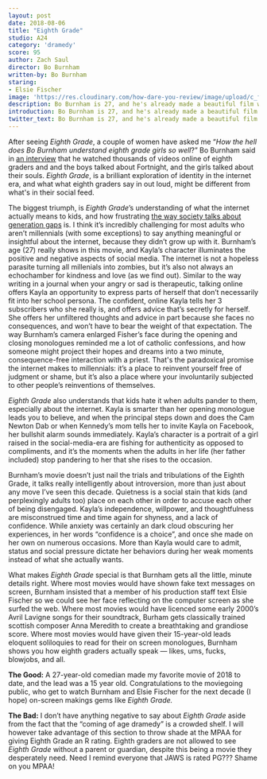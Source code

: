 ```yaml
---
layout: post
date: 2018-08-06
title: "Eighth Grade"
studio: A24
category: 'dramedy'
score: 95
author: Zach Saul
director: Bo Burnham
written-by: Bo Burnham
staring:
- Elsie Fischer
image: 'https://res.cloudinary.com/how-dare-you-review/image/upload/c_fill,h_399,w_760/v1529979103/eighth-grade.jpg'
description: Bo Burnham is 27, and he's already made a beautiful film wise beyong it's years. Parents, and hollywood executives, I hope were taking notes.   
introduction: Bo Burnham is 27, and he's already made a beautiful film wise beyong it's years. Parents, and hollywood executives, I hope were taking notes. 
twitter_text: Bo Burnham is 27, and he's already made a beautiful film wise beyong it's years. Parents, and hollywood executives, I hope were taking notes. 
---
```




After seeing *Eighth Grade*, a couple of women have asked me “*How the hell does Bo Burnham understand eighth grade girls so well*?” Bo Burnham said in [an interview](https://www.youtube.com/watch?v=QJX1XstNDcw) that he watched thousands of videos online of eighth graders and and the boys talked about Fortnight, and the girls talked about their souls. *Eighth Grade*, is a brilliant exploration of identity in the internet era, and what what eighth graders say in out loud, might be different from what's in their social feed.

The biggest triumph, is *Eighth Grade*’s understanding of what the internet actually means to kids, and how frustrating [the way society talks about generation gaps](https://www.youtube.com/watch?v=-HFwok9SlQQ) is. I think it’s incredibly challenging for most adults who aren’t millennials (with some exceptions) to say anything meaningful or insightful about the internet, because they didn’t grow up with it. Burnham’s age (27) really shows in this movie, and Kayla’s character illuminates the positive and negative aspects of social media. The internet is not a hopeless parasite turning all millenials into zombies, but it’s also not always an echochamber for kindness and love (as we find out). Similar to the way writing in a journal when your angry or sad is therapeutic, talking online offers Kayla an opportunity to express parts of herself that don’t necessarily fit into her school persona. The confident, online Kayla tells her 3 subscribers who she really is, and offers advice that’s secretly for herself. She offers her unfiltered thoughts and advice in part because she faces no consequences, and won’t have to bear the weight of that expectation. The way Burnham’s camera enlarged Fisher’s face during the opening and closing monologues reminded me a lot of catholic confessions, and how someone might project their hopes and dreams into a two minute, consequence-free interaction with a priest. That's the paradoxical promise the internet makes to millennials: it’s a place to reinvent yourself free of judgment or shame, but it’s also a place where your involuntarily subjected to other people’s reinventions of themselves. 

*Eighth Grade* also understands that kids hate it when adults pander to them, especially about the internet. Kayla is smarter than her opening monologue leads you to believe, and when the principal steps down and does the Cam Newton Dab or when Kennedy’s mom tells her to invite Kayla on Facebook, her bullshit alarm sounds immediately. Kayla’s character is a portrait of a girl raised in the social-media-era are fishing for authenticity as opposed to compliments, and it’s the moments when the adults in her life (her father included) stop pandering to her that she rises to the occasion. 
      
Burnham’s movie doesn’t just nail the trials and tribulations of the Eighth Grade, it talks really intelligently about introversion, more than just about any move I’ve seen this decade. Quietness is a social stain that kids (and perplexingly adults too) place on each other in order to accuse each other of being disengaged. Kayla’s independence, willpower, and thoughtfulness are misconstrued time and time again for shyness, and a lack of confidence. While anxiety was certainly an dark cloud obscuring her experiences, in her words “confidence is a choice”, and once she made on her own on numerous occasions. More than Kayla would care to admit, status and social pressure dictate her behaviors during her weak moments instead of what she actually wants.  

What makes *Eighth Grade* special is that Burnham gets all the little, minute details right. Where most movies would have shown fake text messages on screen, Burnham insisted that a member of his production staff text Elsie Fischer so we could see her face reflecting on the computer screen as she surfed the web. Where most movies would have licenced some early 2000’s Avril Lavigne songs for their soundtrack, Burham gets classically trained scottish composer Anna Meredith to create a breathtaking and grandiose score. Where most movies would have given their 15-year-old leads eloquent soliloquies to read for their on screen monologues, Burnham shows you how eighth graders actually speak —  likes, ums, fucks, blowjobs, and all. 

**The Good:** A 27-year-old comedian made my favorite movie of 2018 to date, and the lead was a 15 year old. Congratulations to the  moviegoing public, who get to watch Burnham and Elsie Fischer for the next decade (I hope) on-screen makings gems like *Eighth Grade.* 

**The Bad:** I don’t have anything negative to say about *Eighth Grade* aside from the fact that the “coming of age dramedy” is a crowded shelf. I will however take advantage of this section to throw shade at the MPAA for giving Eighth Grade an R rating. Eighth graders are not allowed to see *Eighth Grade* without a parent or guardian, despite this being a movie they desperately need.  Need I remind everyone that JAWS is rated PG???  Shame on you MPAA!  

